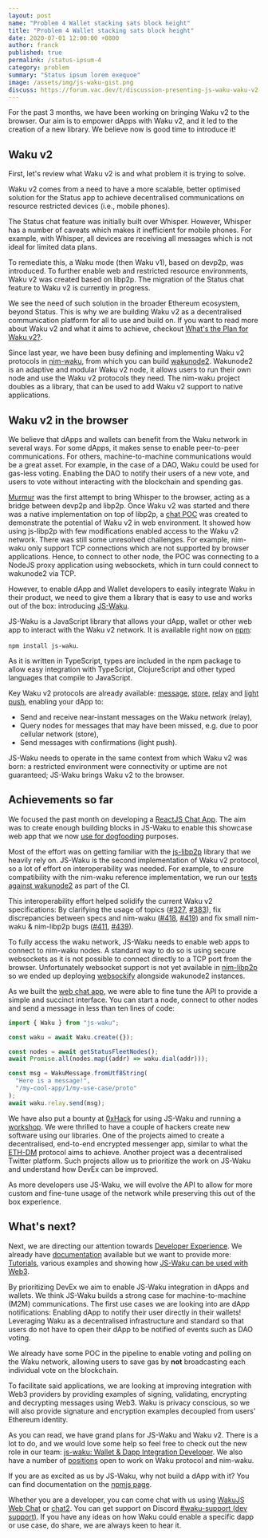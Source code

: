 ```yaml
---
layout: post
name: "Problem 4 Wallet stacking sats block height"
title: "Problem 4 Wallet stacking sats block height"
date: 2020-07-01 12:00:00 +0800
author: franck
published: true
permalink: /status-ipsum-4
category: problem
summary: "Status ipsum lorem exequoe"
image: /assets/img/js-waku-gist.png
discuss: https://forum.vac.dev/t/discussion-presenting-js-waku-waku-v2-in-the-browser/82
---
```


For the past 3 months, we have been working on bringing Waku v2 to the browser.
Our aim is to empower dApps with Waku v2, and it led to the creation of a new library.
We believe now is good time to introduce it!

## Waku v2

First, let's review what Waku v2 is and what problem it is trying to solve.

Waku v2 comes from a need to have a more scalable, better optimised solution for the Status app to achieve decentralised
communications on resource restricted devices (i.e., mobile phones).

The Status chat feature was initially built over Whisper.
However, Whisper has a number of caveats which makes it inefficient for mobile phones.
For example, with Whisper, all devices are receiving all messages which is not ideal for limited data plans.

To remediate this, a Waku mode (then Waku v1), based on devp2p, was introduced.
To further enable web and restricted resource environments, Waku v2 was created based on libp2p.
The migration of the Status chat feature to Waku v2 is currently in progress.

We see the need of such solution in the broader Ethereum ecosystem, beyond Status.
This is why we are building Waku v2 as a decentralised communication platform for all to use and build on.
If you want to read more about Waku v2 and what it aims to achieve,
checkout [What's the Plan for Waku v2?](/waku-v2-plan).

Since last year, we have been busy defining and implementing Waku v2 protocols in [nim-waku](https://github.com/status-im/nim-waku),
from which you can build [wakunode2](https://github.com/status-im/nim-waku#wakunode).
Wakunode2 is an adaptive and modular Waku v2 node,
it allows users to run their own node and use the Waku v2 protocols they need.
The nim-waku project doubles as a library, that can be used to add Waku v2 support to native applications.

## Waku v2 in the browser

We believe that dApps and wallets can benefit from the Waku network in several ways.
For some dApps, it makes sense to enable peer-to-peer communications.
For others, machine-to-machine communications would be a great asset.
For example, in the case of a DAO,
Waku could be used for gas-less voting.
Enabling the DAO to notify their users of a new vote,
and users to vote without interacting with the blockchain and spending gas.

[Murmur](https://github.com/status-im/murmur) was the first attempt to bring Whisper to the browser,
acting as a bridge between devp2p and libp2p.
Once Waku v2 was started and there was a native implementation on top of libp2p,
a [chat POC](https://github.com/vacp2p/waku-web-chat) was created to demonstrate the potential of Waku v2
in web environment.
It showed how using js-libp2p with few modifications enabled access to the Waku v2 network.
There was still some unresolved challenges.
For example, nim-waku only support TCP connections which are not supported by browser applications.
Hence, to connect to other node, the POC was connecting to a NodeJS proxy application using websockets,
which in turn could connect to wakunode2 via TCP.

However, to enable dApp and Wallet developers to easily integrate Waku in their product,
we need to give them a library that is easy to use and works out of the box:
introducing [JS-Waku](https://github.com/status-im/js-waku).

JS-Waku is a JavaScript library that allows your dApp, wallet or other web app to interact with the Waku v2 network.
It is available right now on [npm](https://www.npmjs.com/package/js-waku):

`npm install js-waku`.

As it is written in TypeScript, types are included in the npm package to allow easy integration with TypeScript, ClojureScript and other typed languages that compile to JavaScript.

Key Waku v2 protocols are already available:
[message](https://rfc.vac.dev/spec/14/), [store](https://rfc.vac.dev/spec/13/), [relay](https://rfc.vac.dev/spec/11/) and [light push](https://rfc.vac.dev/spec/19/),
enabling your dApp to:

- Send and receive near-instant messages on the Waku network (relay),
- Query nodes for messages that may have been missed, e.g. due to poor cellular network (store),
- Send messages with confirmations (light push).

JS-Waku needs to operate in the same context from which Waku v2 was born:
a restricted environment were connectivity or uptime are not guaranteed;
JS-Waku brings Waku v2 to the browser.

## Achievements so far

We focused the past month on developing a [ReactJS Chat App](https://status-im.github.io/js-waku/).
The aim was to create enough building blocks in JS-Waku to enable this showcase web app that
we now [use for dogfooding](https://github.com/status-im/nim-waku/issues/399) purposes.

Most of the effort was on getting familiar with the [js-libp2p](https://github.com/libp2p/js-libp2p) library
that we heavily rely on.
JS-Waku is the second implementation of Waku v2 protocol,
so a lot of effort on interoperability was needed.
For example, to ensure compatibility with the nim-waku reference implementation,
we run our [tests against wakunode2](https://github.com/status-im/js-waku/blob/90c90dea11dfd1277f530cf5d683fb92992fe141/src/lib/waku_relay/index.spec.ts#L137) as part of the CI.

This interoperability effort helped solidify the current Waku v2 specifications:
By clarifying the usage of topics
([#327](https://github.com/vacp2p/rfc/issues/327), [#383](https://github.com/vacp2p/rfc/pull/383)),
fix discrepancies between specs and nim-waku
([#418](https://github.com/status-im/nim-waku/issues/418), [#419](https://github.com/status-im/nim-waku/issues/419))
and fix small nim-waku & nim-libp2p bugs
([#411](https://github.com/status-im/nim-waku/issues/411), [#439](https://github.com/status-im/nim-waku/issues/439)).

To fully access the waku network, JS-Waku needs to enable web apps to connect to nim-waku nodes.
A standard way to do so is using secure websockets as it is not possible to connect directly to a TCP port from the browser.
Unfortunately websocket support is not yet available in [nim-libp2p](https://github.com/status-im/nim-libp2p/issues/407) so
we ended up deploying [websockify](https://github.com/novnc/websockify) alongside wakunode2 instances.

As we built the [web chat app](https://github.com/status-im/js-waku/tree/main/examples/web-chat),
we were able to fine tune the API to provide a simple and succinct interface.
You can start a node, connect to other nodes and send a message in less than ten lines of code:

```javascript
import { Waku } from "js-waku";

const waku = await Waku.create({});

const nodes = await getStatusFleetNodes();
await Promise.all(nodes.map((addr) => waku.dial(addr)));

const msg = WakuMessage.fromUtf8String(
  "Here is a message!",
  "/my-cool-app/1/my-use-case/proto"
);
await waku.relay.send(msg);
```

We have also put a bounty at [0xHack](https://0xhack.dev/) for using JS-Waku
and running a [workshop](https://vimeo.com/551509621).
We were thrilled to have a couple of hackers create new software using our libraries.
One of the projects aimed to create a decentralised, end-to-end encrypted messenger app,
similar to what the [ETH-DM](https://rfc.vac.dev/spec/20/) protocol aims to achieve.
Another project was a decentralised Twitter platform.
Such projects allow us to prioritize the work on JS-Waku and understand how DevEx can be improved.

As more developers use JS-Waku, we will evolve the API to allow for more custom and fine-tune usage of the network
while preserving this out of the box experience.

## What's next?

Next, we are directing our attention towards [Developer Experience](https://github.com/status-im/js-waku/issues/68).
We already have [documentation](https://www.npmjs.com/package/js-waku) available but we want to provide more:
[Tutorials](https://github.com/status-im/js-waku/issues/56), various examples
and showing how [JS-Waku can be used with Web3](https://github.com/status-im/js-waku/issues/72).

By prioritizing DevEx we aim to enable JS-Waku integration in dApps and wallets.
We think JS-Waku builds a strong case for machine-to-machine (M2M) communications.
The first use cases we are looking into are dApp notifications:
Enabling dApp to notify their user directly in their wallets!
Leveraging Waku as a decentralised infrastructure and standard so that users do not have to open their dApp to be notified
of events such as DAO voting.

We already have some POC in the pipeline to enable voting and polling on the Waku network,
allowing users to save gas by **not** broadcasting each individual vote on the blockchain.

To facilitate said applications, we are looking at improving integration with Web3 providers by providing examples
of signing, validating, encrypting and decrypting messages using Web3.
Waku is privacy conscious, so we will also provide signature and encryption examples decoupled from users' Ethereum identity.

As you can read, we have grand plans for JS-Waku and Waku v2.
There is a lot to do, and we would love some help so feel free to
check out the new role in our team:
[js-waku: Wallet & Dapp Integration Developer](https://status.im/our_team/jobs.html?gh_jid=3157894).
We also have a number of [positions](https://status.im/our_team/jobs.html) open to work on Waku protocol and nim-waku.

If you are as excited as us by JS-Waku, why not build a dApp with it?
You can find documentation on the [npmjs page](https://www.npmjs.com/package/js-waku).

Whether you are a developer, you can come chat with us using [WakuJS Web Chat](https://status-im.github.io/js-waku/)
or [chat2](https://github.com/status-im/nim-waku/blob/master/docs/tutorial/chat2.md).
You can get support on Discord [#waku-support (dev support)](https://discord.gg/VChNsDdj).
If you have any ideas on how Waku could enable a specific dapp or use case, do share, we are always keen to hear it.

